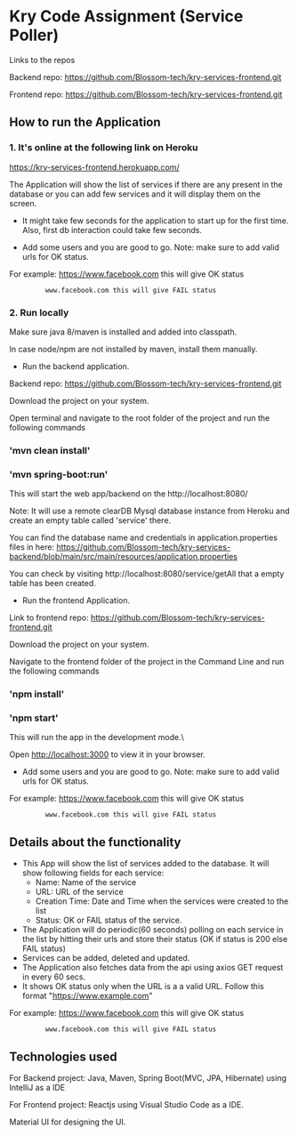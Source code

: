 # Kry Code Assignment (Service Poller)

Links to the repos


Backend repo:   https://github.com/Blossom-tech/kry-services-frontend.git

Frontend repo:  https://github.com/Blossom-tech/kry-services-frontend.git

## How to run the Application 
### 1. It's online at the following link on Heroku

https://kry-services-frontend.herokuapp.com/

The Application will show the list of services if there are any present in the database or you can add few services and it will display them on the screen.
- It might take few seconds for the application to start up for the first time. Also, first db interaction could take few seconds.

- Add some users and you are good to go.
Note: make sure to add valid urls for OK status.

For example: https://www.facebook.com this will give OK status

             www.facebook.com this will give FAIL status

### 2. Run locally

Make sure java 8/maven is installed and added into classpath.

In case node/npm are not installed by maven, install them manually.

- Run the backend application.

Backend repo:   https://github.com/Blossom-tech/kry-services-frontend.git

Download the project on your system.

Open terminal and navigate to the root folder of the project and run the following commands

### 'mvn clean install'

### 'mvn spring-boot:run'

This will start the web app/backend on the http://localhost:8080/

Note: It will use a remote clearDB Mysql database instance from Heroku and create an empty table called 'service' there.

You can find the database name and credentials in application.properties files in here:
https://github.com/Blossom-tech/kry-services-backend/blob/main/src/main/resources/application.properties

You can check by visiting http://localhost:8080/service/getAll that a empty table has been created.

- Run the frontend Application.

Link to frontend repo: https://github.com/Blossom-tech/kry-services-frontend.git

Download the project on your system.

Navigate to the frontend folder of the project in the Command Line and run the following commands

### 'npm install'

### 'npm start'

This will run the app in the development mode.\

Open [http://localhost:3000](http://localhost:3000) to view it in your browser.

- Add some users and you are good to go.
Note: make sure to add valid urls for OK status.

For example: https://www.facebook.com this will give OK status

             www.facebook.com this will give FAIL status

## Details about the functionality
- This App will show the list of services added to the database. It will show following fields for each service:
  - Name: Name of the service
  - URL: URL of the service
  - Creation Time: Date and Time when the services were created to the list
  - Status: OK or FAIL status of the service.
- The Application will do periodic(60 seconds) polling on each service in the list by hitting their urls and store their status (OK if status is 200 else FAIL status)
- Services can be added, deleted and updated.
- The Application also fetches data from the api using axios GET request in every 60 secs.
- It shows OK status only when the URL is a a valid URL. Follow this format "https://www.example.com"

For example: https://www.facebook.com this will give OK status

             www.facebook.com this will give FAIL status

## Technologies used
For Backend project: Java, Maven, Spring Boot(MVC, JPA, Hibernate) using IntelliJ as a IDE

For Frontend project: Reactjs using Visual Studio Code as a IDE.

Material UI for designing the UI.


